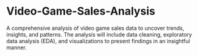 # Video-Game-Sales-Analysis
A comprehensive analysis of video game sales data to uncover trends, insights, and patterns. The analysis will include data cleaning, exploratory data analysis (EDA), and visualizations to present findings in an insightful manner.
